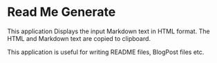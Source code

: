 # Read Me Generate

This application Displays the input Markdown text in HTML format. The HTML and Markdown text are copied to clipboard.

This application is useful for writing README files, BlogPost files etc.
